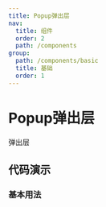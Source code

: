 ```yaml
---
title: Popup弹出层
nav:
  title: 组件
  order: 2
  path: /components
group:
  path: /components/basic
  title: 基础
  order: 1
---
```


# Popup弹出层

弹出层

## 代码演示

### 基本用法

<code src="./demo/basic.tsx"></code>

<API src="./index.tsx"></API>
